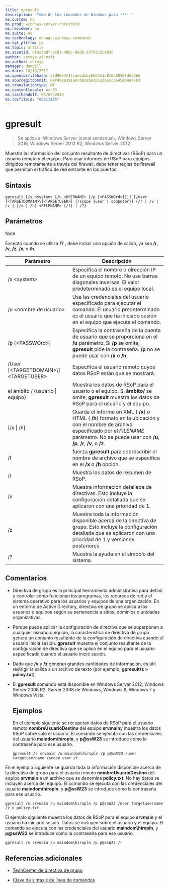 ```yaml
---
title: gpresult
description: 'Tema de los comandos de Windows para ***- '
ms.custom: na
ms.prod: windows-server-threshold
ms.reviewer: na
ms.suite: na
ms.technology: manage-windows-commands
ms.tgt_pltfrm: na
ms.topic: article
ms.assetid: dfaa3adf-2c83-486c-86d6-23f93c5c883c
author: coreyp-at-msft
ms.author: coreyp
manager: dongill
ms.date: 10/16/2017
ms.openlocfilehash: c5d96e7e1fcaeadbbc6b67e1c816a8810fd0e3b6
ms.sourcegitcommit: 6ef4986391607bb28593852d06cc6645e548a4b3
ms.translationtype: MT
ms.contentlocale: es-ES
ms.lasthandoff: 06/07/2019
ms.locfileid: "66811185"
---
```

# <a name="gpresult"></a>gpresult

>Se aplica a: Windows Server (canal semianual), Windows Server 2016, Windows Server 2012 R2, Windows Server 2012

Muestra la información del conjunto resultante de directivas (RSoP) para un usuario remoto y el equipo.
Para usar informes de RSoP para equipos dirigidos remotamente a través del firewall, debe tener reglas de firewall que permitan el tráfico de red entrante en los puertos.

## <a name="syntax"></a>Sintaxis

```
gpresult [/s <system> [/u <USERNAME> [/p [<PASSWOrd>]]]] [/user [<TARGETDOMAIN>\]<TARGETUSER>] [/scope {user | computer}] {/r | /v | /z | [/x | /h] <FILENAME> [/f] | /?}
```

## <a name="parameters"></a>Parámetros

> [!NOTE]
> Excepto cuando se utiliza **/?** , debe incluir una opción de salida, ya sea **/r**, **/v**, **/z**, **/x**, o **/h**.

|                Parámetro                 |                                                                                                     Descripción                                                                                                      |
|------------------------------------------|----------------------------------------------------------------------------------------------------------------------------------------------------------------------------------------------------------------------|
|              /s \<system\>               |                                                  Especifica el nombre o dirección IP de un equipo remoto. No use barras diagonales inversas. El valor predeterminado es el equipo local.                                                   |
|             /u \<nombre de usuario\>              |                                Usa las credenciales del usuario especificado para ejecutar el comando. El usuario predeterminado es el usuario que ha iniciado sesión en el equipo que ejecuta el comando.                                 |
|            /p [\<PASSWOrd\>]             |            Especifica la contraseña de la cuenta de usuario que se proporciona en el **/u** parámetro. Si **/p** se omite, **gpresult** pide la contraseña. **/p** no se puede usar con **/x** o **/h**.            |
| /User [\<TARGETDOMAIN\>\\]\<TARGETUSER\> |                                                                            Especifica el usuario remoto cuyos datos RSoP están que se mostrará.                                                                             |
|      el ámbito / {usuario &#124; equipo}       |                                Muestra los datos de RSoP para el usuario o el equipo. Si **ámbito/** se omite, **gpresult** muestra los datos de RSoP para el usuario y el equipo.                                 |
|        [/x &#124; /h] <FILENAME>         | Guarda el informe en XML ( **/x**) o HTML ( **/h**) formato en la ubicación y con el nombre de archivo especificado por el *FILENAME* parámetro. No se puede usar con **/u**, **/p**, **/r**, **/v**, o **/z**. |
|                    /f                    |                                                           fuerza **gpresult** para sobrescribir el nombre de archivo que se especifica en el **/x** o **/h** opción.                                                           |
|                    /r                    |                                                                                             Muestra los datos de resumen de RSoP.                                                                                              |
|                    /v                    |                                                    Muestra información detallada de directivas. Esto incluye la configuración detallada que se aplicaron con una prioridad de 1.                                                    |
|                    /z                    |                                     Muestra toda la información disponible acerca de la directiva de grupo. Esto incluye la configuración detallada que se aplicaron con una prioridad de 1 y versiones posteriores.                                      |
|                    /?                    |                                                                                         Muestra la ayuda en el símbolo del sistema.                                                                                         |

## <a name="remarks"></a>Comentarios
- Directiva de grupo es la principal herramienta administrativa para definir y controlar cómo funcionan los programas, los recursos de red y el sistema operativo para los usuarios y equipos de una organización. En un entorno de Active Directory, directiva de grupo se aplica a los usuarios o equipos según su pertenencia a sitios, dominios o unidades organizativas.
- Porque puede aplicar la configuración de directiva que se superponen a cualquier usuario o equipo, la característica de directiva de grupo genera un conjunto resultante de la configuración de directiva cuando el usuario inicia sesión. **gpresult** muestra el conjunto resultante de la configuración de directiva que se aplicó en el equipo para el usuario especificado cuando el usuario inició sesión.
- Dado que **/v** y **/z** generan grandes cantidades de información, es útil redirigir la salida a un archivo de texto (por ejemplo, **gpresult/z > policy.txt**).
- El **gpresult** comando está disponible en Windows Server 2012, Windows Server 2008 R2, Server 2008 de Windows, Windows 8, Windows 7 y Windows Vista.
  ## <a name="examples"></a>Ejemplos
  En el ejemplo siguiente se recuperan datos de RSoP para el usuario remoto **nombreUsuarioDestino** del equipo **srvmain**y muestra los datos RSoP sobre solo el usuario. El comando se ejecuta con las credenciales del usuario **maindom\hiropln**, y <strong>p@ssW23</strong> se introduce como la contraseña para ese usuario.

  ```
  gpresult /s srvmain /u maindom\hiropln /p p@ssW23 /user targetusername /scope user /r
  ```
  
En el ejemplo siguiente se guarda toda la información disponible acerca de la directiva de grupo para el usuario remoto **nombreUsuarioDestino** del equipo **srvmain** a un archivo que se denomina **policy.txt**. No hay datos se incluyen acerca del equipo. El comando se ejecuta con las credenciales del usuario **maindom\hiropln**, y <strong>p@ssW23</strong> se introduce como la contraseña para ese usuario.

  ```
  gpresult /s srvmain /u maindom\hiropln /p p@ssW23 /user targetusername /z > policy.txt
  ```
  
El ejemplo siguiente muestra los datos de RSoP para el equipo **srvmain** y el usuario ha iniciado sesión. Datos se incluyen sobre el usuario y el equipo. El comando se ejecuta con las credenciales del usuario **maindom\hiropln**, y <strong>p@ssW23</strong> se introduce como la contraseña para ese usuario.

  ```
  gpresult /s srvmain /u maindom\hiropln /p p@ssW23 /r
  ```
  
## <a name="additional-references"></a>Referencias adicionales
- [TechCenter de directiva de grupo](https://go.microsoft.com/fwlink/?LinkID=145531)

- [Clave de sintaxis de línea de comandos](command-line-syntax-key.md)

